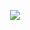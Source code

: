 <p align="center">
	<a href="https://github.com/agentbarti">
	<img src="https://discord.c99.nl/widget/theme-1/852961982281940993.png" />
	</a>
</p>

